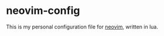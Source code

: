 # neovim-config

This is my personal configuration file for [neovim](https://neovim.io/),
written in lua.
